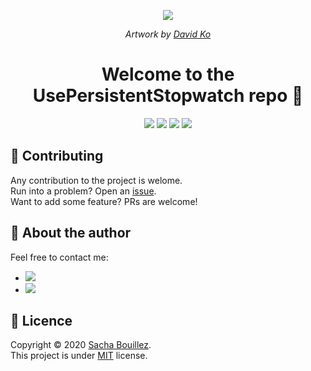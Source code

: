 <p align="center">
  <img src="https://i.imgur.com/avyRHFw.png">
</p>
<p align="center">
  <i>Artwork by <a href="https://www.artstation.com/david_ko">David Ko</a></i>
</p>

<h1 align="center">Welcome to the UsePersistentStopwatch repo 👋</h1>

<p align="center">
  <img src="https://img.shields.io/github/package-json/v/prazdevs/use-persistent-stopwatch" />
  <img src="https://img.shields.io/github/license/prazdevs/use-persistent-stopwatch" />
  <img src="https://img.shields.io/codeclimate/maintainability/prazdevs/user-persistent-stopwatch?logo=code-climate" />
  <img src="https://img.shields.io/npm/types/typescript" />
</p>

## 🤝 Contributing

Any contribution to the project is welome.  
Run into a problem? Open an [issue](https://github.com/prazdevs/use-persistent-stopwatch/issues/new/choose).  
Want to add some feature? PRs are welcome!

## 👤 About the author

Feel free to contact me:

- <a href="https://twitter.com/prazdevs"><img src="https://img.shields.io/twitter/follow/prazdevs?style=social" /><a/>
- <img src="https://img.shields.io/badge/Discord-PraZ%234184-darkgrey?labelColor=7289DA&logo=discord&logoColor=white" />

## 📝 Licence

Copyright © 2020 [Sacha Bouillez](https://github.com/prazdevs).<br />
This project is under [MIT](https://github.com/prazdevs/use-persistent-stopwatch/blob/main/LICENCE) license.
